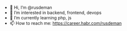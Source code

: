 - 👋 Hi, I’m @rusdeman
- 👀 I’m interested in backend, frontend, devops
- 🌱 I’m currently learning php, js
- 📫 How to reach me: https://career.habr.com/rusdeman

<!---
rusdeman/rusdeman is a ✨ special ✨ repository because its `README.md` (this file) appears on your GitHub profile.
You can click the Preview link to take a look at your changes.
--->
